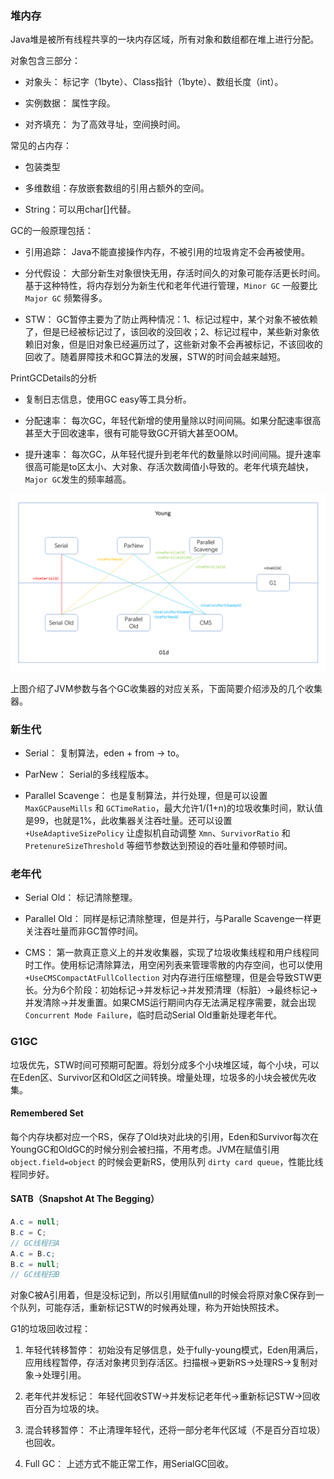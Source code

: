 ### 堆内存

Java堆是被所有线程共享的一块内存区域，所有对象和数组都在堆上进行分配。

对象包含三部分：

- 对象头：
标记字（1byte）、Class指针（1byte）、数组长度（int）。

- 实例数据：
属性字段。

- 对齐填充：
为了高效寻址，空间换时间。

常见的占内存：

- 包装类型

- 多维数组：存放嵌套数组的引用占额外的空间。

- String：可以用char[]代替。

GC的一般原理包括：

- 引用追踪：
Java不能直接操作内存，不被引用的垃圾肯定不会再被使用。

- 分代假设：
大部分新生对象很快无用，存活时间久的对象可能存活更长时间。基于这种特性，将内存划分为新生代和老年代进行管理，`Minor GC` 一般要比 `Major GC` 频繁得多。

- STW：
GC暂停主要为了防止两种情况：1、标记过程中，某个对象不被依赖了，但是已经被标记过了，该回收的没回收；2、标记过程中，某些新对象依赖旧对象，但是旧对象已经遍历过了，这些新对象不会再被标记，不该回收的回收了。随着屏障技术和GC算法的发展，STW的时间会越来越短。

PrintGCDetails的分析
- 复制日志信息，使用GC easy等工具分析。

- 分配速率：
每次GC，年轻代新增的使用量除以时间间隔。如果分配速率很高甚至大于回收速率，很有可能导致GC开销大甚至OOM。

- 提升速率：
每次GC，从年轻代提升到老年代的数量除以时间间隔。提升速率很高可能是to区太小、大对象、存活次数阈值小导致的。老年代填充越快，`Major GC`发生的频率越高。

![各种GC](各种GC.png)

上图介绍了JVM参数与各个GC收集器的对应关系，下面简要介绍涉及的几个收集器。

### 新生代

- Serial：
复制算法，eden + from -> to。

- ParNew：
Serial的多线程版本。

- Parallel Scavenge：
也是复制算法，并行处理，但是可以设置 `MaxGCPauseMills` 和 `GCTimeRatio`，最大允许1/(1+n)的垃圾收集时间，默认值是99，也就是1%，此收集器关注吞吐量。还可以设置 `+UseAdaptiveSizePolicy` 让虚拟机自动调整 `Xmn`、`SurvivorRatio` 和 `PretenureSizeThreshold` 等细节参数达到预设的吞吐量和停顿时间。

### 老年代

- Serial Old：
标记清除整理。

- Parallel Old：
同样是标记清除整理，但是并行，与Paralle Scavenge一样更关注吞吐量而非GC暂停时间。

- CMS：
第一款真正意义上的并发收集器，实现了垃圾收集线程和用户线程同时工作。使用标记清除算法，用空闲列表来管理零散的内存空间，也可以使用 `+UseCMSCompactAtFullCollection` 对内存进行压缩整理，但是会导致STW更长。分为6个阶段：初始标记->并发标记->并发预清理（标脏）->最终标记->并发清除->并发重置。如果CMS运行期间内存无法满足程序需要，就会出现 `Concurrent Mode Failure`，临时启动Serial Old重新处理老年代。

### G1GC
垃圾优先，STW时间可预期可配置。将划分成多个小块堆区域，每个小块，可以在Eden区、Survivor区和Old区之间转换。增量处理，垃圾多的小块会被优先收集。

#### Remembered Set
每个内存块都对应一个RS，保存了Old块对此块的引用，Eden和Survivor每次在YoungGC和OldGC的时候分别会被扫描，不用考虑。JVM在赋值引用 `object.field=object` 的时候会更新RS，使用队列 `dirty card queue`，性能比线程同步好。

#### SATB（Snapshot At The Begging）
```java
A.c = null;
B.c = C;
// GC线程扫A
A.c = B.c;
B.c = null;
// GC线程扫B
```
对象C被A引用着，但是没标记到，所以引用赋值null的时候会将原对象C保存到一个队列，可能存活，重新标记STW的时候再处理，称为开始快照技术。

G1的垃圾回收过程：

1. 年轻代转移暂停：
初始没有足够信息，处于fully-young模式，Eden用满后，应用线程暂停，存活对象拷贝到存活区。扫描根->更新RS->处理RS->复制对象->处理引用。

1. 老年代并发标记：
年轻代回收STW->并发标记老年代->重新标记STW->回收百分百为垃圾的块。

1. 混合转移暂停：
不止清理年轻代，还将一部分老年代区域（不是百分百垃圾）也回收。

1. Full GC：
上述方式不能正常工作，用SerialGC回收。
